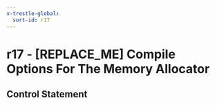 ```yaml
---
x-trestle-global:
  sort-id: r17
---
```


# r17 - \[REPLACE_ME\] Compile Options For The Memory Allocator

## Control Statement
